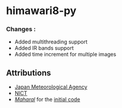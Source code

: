 # himawari8-py
### Changes :
 - Added multithreading support
 - Added IR bands support
 - Added time increment for multiple images
## Attributions
* [Japan Meteorological Agency](http://www.jma.go.jp/)
* [NICT](http://www.nict.go.jp/)
* *[Maharal](https://github.com/Maharal)* for the [initial code](https://github.com/Maharal/Himawari-8)
